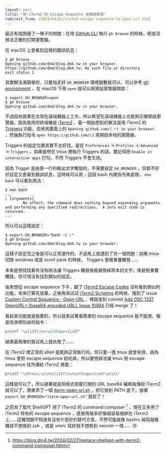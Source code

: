 ```yaml
---
layout: post
title: "用 iTerm2 的 Escape Sequence 來開啟網頁"
redirect_from: /2024/04/01/iterm2-escape-sequence-to-open-url.html
---
```


最近有個困擾了一陣子的問題：在用 [GitHub CLI](https://cli.github.com) 執行 `gh browse` 的時候，總是沒辦法正確的打開瀏覽器。

在 macOS 上會看到這樣的錯誤訊息：

```console
$ gh browse
Opening github.com/dm4/blog.dm4.tw in your browser.
https://github.com/dm4/blog.dm4.tw: No such file or directory
exit status 1
```

其實解法滿簡單的，只要指定好 `GH_BROWSER` 環境變數就可以，可以參考 [gh environment](https://cli.github.com/manual/gh_help_environment) ，在 macOS 下用 `open` 就可以用預設瀏覽器開啟：

```console
$ export GH_BROWSER=open
$ gh browse
Opening github.com/dm4/blog.dm4.tw in your browser.
```

不過因為我實在太常在遠端機器上工作，所以希望在遠端機器上也能夠正確開啟瀏覽器，因為我用的終端機是 [iTerm2](https://iterm2.com) ，最一開始想到的解法是用 iTerm2 的 [Triggers](https://iterm2.com/documentation-triggers.html) 功能，去偵測畫面上的 `Opening github.com/(.*) in your browser.` ，然後執行指令 `open https://github.com/\1` 來開啟本地的瀏覽器。

Triggers 的設定位置其實不太好找，是在 `Preferences` → `Profiles` → `Advanced` → `Triggers` ，如果是想在 tmux 裡執行 Triggers 的話，要記得把 `Enable in interactive apps` 打勾，不然 Triggers 不會生效。

因為 Trigger 是由第一行的輸出文字觸發的，不需要設定 `GH_BROWSER` ，但若不好好設定又會看到錯誤訊息，這時候可以用 `:` 這個 bash 內建指令來處理， `man bash` 可以看到用法：

```console
$ man bash
...
: [arguments]
        No effect; the command does nothing beyond expanding arguments and performing any specified redirections.  A zero exit code is returned.
...
```

所以可以這樣設定：

```console
$ export GH_BROWSER="bash -c :"
$ gh browse
Opening github.com/dm4/blog.dm4.tw in your browser.
```

這樣子設定完之後是可以正常運作的，不過馬上就遇到了另一個問題：如果 tmux 切換 windows 或是 scroll pane 的時候， Triggers 會被重覆觸發……

本來是想找找看有沒有辦法讓 Triggers 觸發後能替換掉原本的文字，來避免重覆觸發，但可惜沒有找到類似的設定。

後來想從 escape sequence 下手，翻了 [iTerm2 Escape Codes](https://iterm2.com/documentation-escape-codes.html) 沒有看到類似的功能，本來打算先放棄，之後再來試試 [iTerm2 Scripting](https://iterm2.com/documentation-scripting-fundamentals.html) 的時候，搜到了 issue [Custom Control Sequence - Open URL](https://gitlab.com/gnachman/iterm2/-/issues/10994) ，裡面提到 commit [Add OSC 1337 OpenURL=:(base64-encoded URL). Issue 10994](https://gitlab.com/gnachman/iterm2/-/commit/fc9ae5c90f53cb1ed54d338a3bf1e09f22d22894) 已經 merge 了！

看起來功能就是我要的，所以就來試著看簡單的 escape sequence 能不能用，像是改游標形狀的指令：

```bash
printf "\e]1337;CursorShape=1\x07"
```

結果最簡單的嘗試馬上就失敗了……

在 iTerm2 裡正常的 shell 是能夠正常執行的，但只要一進 tmux 就會失效，因為 tmux 會把 escape sequence 給吃掉，所以要想辦法讓 tmux 把 escape sequence 往外傳給 iTerm2 裡面：

```bash
printf "\ePtmux;\e\e\e]1337;CursorShape=1\x07\e\\\\"
```

這樣就可以了，所以接著就是照格式把要打開的 URL base64 編碼後傳給 iTerm2 就可以了，簡單弄了一個 [iterm-open-url.sh](https://github.com/dm4/rc/blob/master/bin/iterm-open-url.sh) ，把它放到 PATH 底下，接著 `export GH_BROWSER="iterm-open-url.sh"` 就好了！

之前為了取代 ShellGPT 用了 iTerm2 的 command composer [^1] ，現在又多用了 iTerm2 特有的 escape sequence ，感覺用越多好像越容易被綁在 iTerm2 上……這種問題不知道有沒有什麼好的替代方案，不然可能就像 bashrc 越寫越複雜就不想換到 zsh ，或是 vimrc 寫好就不想換到 neovim 一樣…… 😢

[^1]: <https://blog.dm4.tw/2024/02/27/replace-shellgpt-with-iterm2-command-composer.html>

